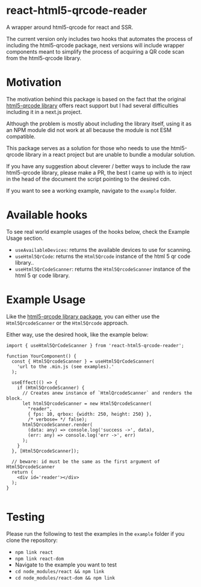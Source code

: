 # react-html5-qrcode-reader
A wrapper around html5-qrcode for react and SSR.

The current version only includes two hooks that automates the process of
including the html5-qrcode package, next versions will include wrapper
components meant to simplify the process of acquiring a QR code scan from the
html5-qrcode library.

# Motivation
The motivation behind this package is based on the fact that the original 
[html5-qrcode library](https://github.com/mebjas/html5-qrcode) offers react 
support but I had several difficulties including it in a next.js project.

Although the problem is mostly about including the library itself, using it as 
an NPM module did not work at all because the module is not ESM compatible.

This package serves as a solution for those who needs to use the html5-qrcode 
library in a react project but are unable to bundle a modular solution.

If you have any suggestion about cleverer / better ways to include the raw 
html5-qrcode library, please make a PR, the best I came up with is to inject 
in the head of the document the script pointing to the desired cdn.

If you want to see a working example, navigate to the `example` folder.

# Available hooks

To see real world example usages of the hooks below, check the Example Usage section.

- `useAvailableDevices`: returns the available devices to use for scanning.
- `useHtml5QrCode`: returns the `Html5Qrcode` instance of the html 5 qr code library..
- `useHtml5QrCodeScanner`: returns the `Html5QrcodeScanner` instance of the html 5 qr code library.

# Example Usage
Like the [html5-qrcode library package](https://github.com/mebjas/html5-qrcode),
you can either use the `Html5QrcodeScanner` or the `Html5Qrcode` approach.

Either way, use the desired hook, like the example below:

```tsx
import { useHtml5QrCodeScanner } from 'react-html5-qrcode-reader';

function YourComponent() {
  const { Html5QrcodeScanner } = useHtml5QrCodeScanner(
    'url to the .min.js (see examples).'
  );

  useEffect(() => {
    if (Html5QrcodeScanner) {
      // Creates anew instance of `HtmlQrcodeScanner` and renders the block.
      let html5QrcodeScanner = new Html5QrcodeScanner(
        "reader",
        { fps: 10, qrbox: {width: 250, height: 250} },
        /* verbose= */ false);
      html5QrcodeScanner.render(
        (data: any) => console.log('success ->', data), 
        (err: any) => console.log('err ->', err)
      );
    }
  }, [Html5QrcodeScanner]);

  // beware: id must be the same as the first argument of Html5QrcodeScanner
  return (
    <div id='reader'></div>
  );
}


```

# Testing
Please run the following to test the examples in the `example` folder if you
clone the repository:

- `npm link react`
- `npm link react-dom`
- Navigate to the example you want to test
- `cd node_modules/react && npm link`
- `cd node_modules/react-dom && npm link`


